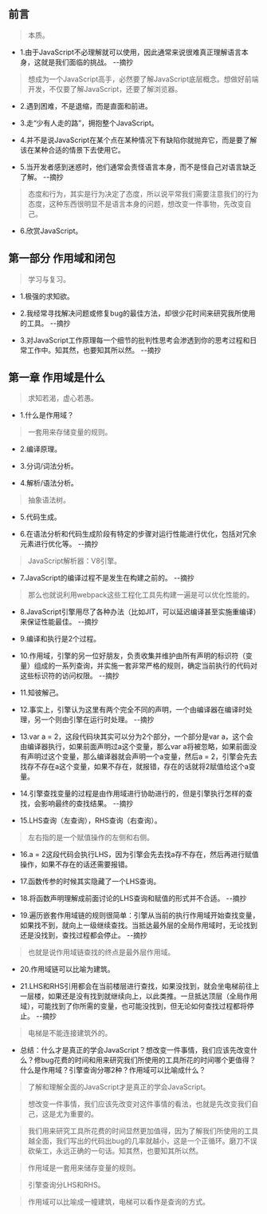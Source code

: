 ## 前言

>本质。

- 1.由于JavaScript不必理解就可以使用，因此通常来说很难真正理解语言本身，这就是我们面临的挑战。 --摘抄

>想成为一个JavaScript高手，必然要了解JavaScript底层概念。想做好前端开发，不仅要了解JavaScript，还要了解浏览器。

- 2.遇到困难，不是退缩，而是直面和前进。

- 3.走“少有人走的路”，拥抱整个JavaScript。

- 4.并不是说JavaScript在某个点在某种情况下有缺陷你就抛弃它，而是要了解该在某种合适的情景下去使用它。

- 5.当开发者感到迷惑时，他们通常会责怪语言本身，而不是怪自己对语言缺乏了解。 --摘抄

>态度和行为，其实是行为决定了态度，所以说平常我们需要注意我们的行为态度，这种东西很明显不是语言本身的问题，想改变一件事物，先改变自己。

- 6.欣赏JavaScript。

## 第一部分 作用域和闭包

>学习与复习。

- 1.极强的求知欲。

- 2.我经常寻找解决问题或修复bug的最佳方法，却很少花时间来研究我所使用的工具。 --摘抄

- 3.对JavaScript工作原理每一个细节的批判性思考会渗透到你的思考过程和日常工作中。知其然，也要知其所以然。 --摘抄

## 第一章 作用域是什么

>求知若渴，虚心若愚。

- 1.什么是作用域？

>一套用来存储变量的规则。

- 2.编译原理。

- 3.分词/词法分析。

- 4.解析/语法分析。

>抽象语法树。

- 5.代码生成。

- 6.在语法分析和代码生成阶段有特定的步骤对运行性能进行优化，包括对冗余元素进行优化等。 --摘抄

>JavaScript解析器：V8引擎。

- 7.JavaScript的编译过程不是发生在构建之前的。 --摘抄

>那么也就说利用webpack这些工程化工具先构建一遍是可以优化性能的。

- 8.JavaScript引擎用尽了各种办法（比如JIT，可以延迟编译甚至实施重编译）来保证性能最佳。 --摘抄

- 9.编译和执行是2个过程。

- 10.作用域，引擎的另一位好朋友，负责收集并维护由所有声明的标识符（变量）组成的一系列查询，并实施一套非常严格的规则，确定当前执行的代码对这些标识符的访问权限。 --摘抄

- 11.知彼解己。

- 12.事实上，引擎认为这里有两个完全不同的声明，一个由编译器在编译时处理，另一个则由引擎在运行时处理。 --摘抄

- 13.var a = 2，这段代码块其实可以分为2个部分，一个部分是var a，这个会由编译器执行，如果前面声明过a这个变量，那么var a将被忽略，如果前面没有声明过这个变量，那么编译器就会声明一个a变量，然后a = 2，引擎会先去找存不存在a这个变量，如果不存在，就报错，存在的话就将2赋值给这个a变量。

- 14.引擎查找变量的过程是由作用域进行协助进行的，但是引擎执行怎样的查找，会影响最终的查找结果。 --摘抄

- 15.LHS查询（左查询），RHS查询（右查询）。

>左右指的是一个赋值操作的左侧和右侧。

- 16.a = 2这段代码会执行LHS，因为引擎会先去找a存不存在，然后再进行赋值操作，如果不存在的话还需要报错。

- 17.函数传参的时候其实隐藏了一个LHS查询。

- 18.将函数声明理解成前面讨论的LHS查询和赋值的形式并不合适。 --摘抄

- 19.遍历嵌套作用域链的规则很简单：引擎从当前的执行作用域开始查找变量，如果找不到，就向上一级继续查找。当抵达最外层的全局作用域时，无论找到还是没找到，查找过程都会停止。 --摘抄

>也就是说作用域链查找的终点是最外层作用域。

- 20.作用域链可以比喻为建筑。

- 21.LHS和RHS引用都会在当前楼层进行查找，如果没找到，就会坐电梯前往上一层楼，如果还是没有找到就继续向上，以此类推。一旦抵达顶层（全局作用域），可能找到了你所需的变量，也可能没找到，但无论如何查找过程都将停止。 --摘抄

>电梯是不能连接建筑外的。

- 总结：什么才是真正的学会JavaScript？想改变一件事情，我们应该先改变什么？修bug花费的时间和用来研究我们所使用的工具所花的时间哪个更值得？什么是作用域？引擎查询分哪2种？作用域可以比喻成什么？

>了解和理解全面的JavaScript才是真正的学会JavaScript。

>想改变一件事情，我们应该先改变对这件事情的看法，也就是先改变我们自己，这是尤为重要的。

>我们用来研究工具所花费的时间显然更加值得，因为了解我们所使用的工具越全面，我们写出的代码出bug的几率就越小，这是一个正循环。磨刀不误砍柴工，永远正确的一句话。知其然，也要知其所以然。

>作用域是一套用来储存变量的规则。

>引擎查询分LHS和RHS。

>作用域可以比喻成一幢建筑，电梯可以看作是查询的方式。
